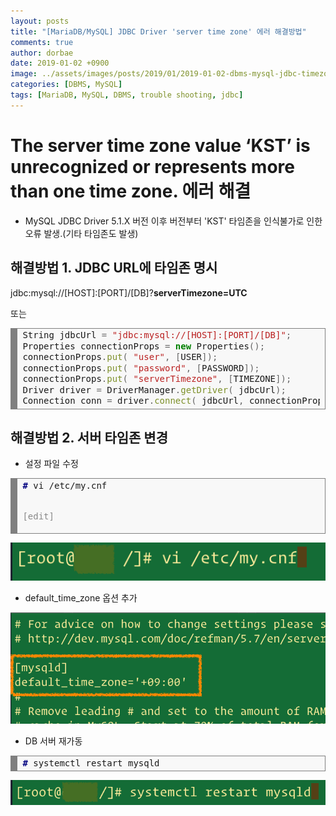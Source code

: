 ```yaml
---
layout: posts
title: "[MariaDB/MySQL] JDBC Driver 'server time zone' 에러 해결방법"
comments: true
author: dorbae
date: 2019-01-02 +0900
image: ../assets/images/posts/2019/01/2019-01-02-dbms-mysql-jdbc-timezone-troubleshooting_thumnail.png
categories: [DBMS, MySQL]
tags: [MariaDB, MySQL, DBMS, trouble shooting, jdbc]  
---  
```



# The server time zone value ‘KST’ is unrecognized or represents more than one time zone. 에러 해결

* MySQL JDBC Driver 5.1.X 버전 이후 버전부터 'KST' 타임존을 인식불가로 인한 오류 발생.(기타 타임존도 발생)

## 해결방법 1. JDBC URL에 타임존 명시
jdbc:mysql://[HOST]:[PORT]/[DB]?**serverTimezone=UTC**    

또는    

<div markdown="1" style="background: #f8f8f8; overflow:auto;width:auto;border:solid gray;border-width:.1em .1em .1em .8em;padding:.2em .6em;"><pre style="margin: 0; line-height: 125%">String jdbcUrl <span style="color: #666666">=</span> <span style="color: #BA2121">&quot;jdbc:mysql://[HOST]:[PORT]/[DB]&quot;</span><span style="color: #666666">;</span>
Properties connectionProps <span style="color: #666666">=</span> <span style="color: #008000; font-weight: bold">new</span> Properties<span style="color: #666666">();</span>
connectionProps<span style="color: #666666">.</span><span style="color: #7D9029">put</span><span style="color: #666666">(</span> <span style="color: #BA2121">&quot;user&quot;</span><span style="color: #666666">,</span> <span style="color: #666666">[</span>USER<span style="color: #666666">]);</span>
connectionProps<span style="color: #666666">.</span><span style="color: #7D9029">put</span><span style="color: #666666">(</span> <span style="color: #BA2121">&quot;password&quot;</span><span style="color: #666666">,</span> <span style="color: #666666">[</span>PASSWORD<span style="color: #666666">]);</span>
connectionProps<span style="color: #666666">.</span><span style="color: #7D9029">put</span><span style="color: #666666">(</span> <span style="color: #BA2121">&quot;serverTimezone&quot;</span><span style="color: #666666">,</span> <span style="color: #666666">[</span>TIMEZONE<span style="color: #666666">]);</span>
Driver driver <span style="color: #666666">=</span> DriverManager<span style="color: #666666">.</span><span style="color: #7D9029">getDriver</span><span style="color: #666666">(</span> jdbcUrl<span style="color: #666666">);</span>
Connection conn <span style="color: #666666">=</span> driver<span style="color: #666666">.</span><span style="color: #7D9029">connect</span><span style="color: #666666">(</span> jdbcUrl<span style="color: #666666">,</span> connectionProps<span style="color: #666666">);</span>
</pre></div>    




## 해결방법 2. 서버 타임존 변경  
* 설정 파일 수정    
<div style="background: #f8f8f8; overflow:auto;width:auto;border:solid gray;border-width:.1em .1em .1em .8em;padding:.2em .6em;"><pre style="margin: 0; line-height: 125%"><span style="color: #000080; font-weight: bold">#</span> vi /etc/my.cnf

<span style="color: #888888">[edit]</span>
</pre></div>    

![edit_config](/assets/images/posts/2019/01/2019-01-02-dbms-mysql-jdbc-timezone-troubleshooting_001.png)

  * default_time_zone 옵션 추가

  ![add_option](/assets/images/posts/2019/01/2019-01-02-dbms-mysql-jdbc-timezone-troubleshooting_002.png)
  
* DB 서버 재가동    
<div style="background: #f8f8f8; overflow:auto;width:auto;border:solid gray;border-width:.1em .1em .1em .8em;padding:.2em .6em;"><pre style="margin: 0; line-height: 125%"><span style="color: #000080; font-weight: bold">#</span> systemctl restart mysqld
</pre></div>  

![restart_server](/assets/images/posts/2019/01/2019-01-02-dbms-mysql-jdbc-timezone-troubleshooting_003.png)



